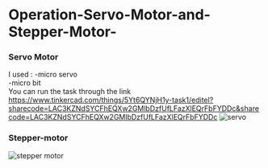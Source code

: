 # Operation-Servo-Motor-and-Stepper-Motor-
                                                                                                                                                                       
### Servo Motor 
I used :
-micro servo                                                                                                                                                           
-micro bit                                                                                                                                                             
You can run the task through the link
https://www.tinkercad.com/things/5Yt6QYNjH1y-task1/editel?sharecode=LAC3KZNdSYCFhEQXw2GMlbDzfUfLFazXlEQrFbFYDDc&sharecode=LAC3KZNdSYCFhEQXw2GMlbDzfUfLFazXlEQrFbFYDDc
![servo](https://user-images.githubusercontent.com/85851678/179608948-8b42243d-9685-40b5-9319-4611fde4968f.png)


### Stepper-motor
![stepper motor](https://user-images.githubusercontent.com/85851678/179607524-57d1e7c9-282c-4b75-9f55-1ccaed2ce7aa.png)
